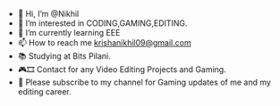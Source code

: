 - 👋 Hi, I’m @Nikhil
- 👀 I’m interested in CODING,GAMING,EDITING. 
- 🌱 I’m currently learning EEE
- 📫 How to reach me krishanikhil09@gmail.com
- 📚 Studying at Bits Pilani.
- 🎮🎞️ Contact for any Video Editing Projects and Gaming.
- 🎫 Please subscribe to my channel for Gaming updates of me and my editing career.

<!---
nikhil2049/nikhil2049 is a ✨ special ✨ repository because its `README.md` (this file) appears on your GitHub profile.
You can click the Preview link to take a look at your changes.
--->

